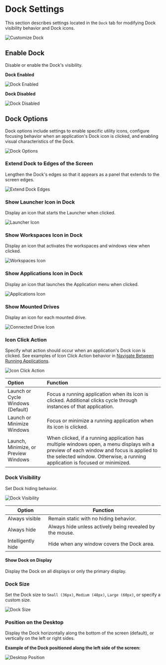 # Dock Settings

This section describes settings located in the `Dock` tab for modifying Dock visibility behavior and Dock icons.

![Customize Dock](/images/customize-desktop/customize-dock.png)

## Enable Dock

Disable or enable the Dock's visibility.

**Dock Enabled**

![Dock Enabled](/images/customize-desktop/dock-enabled.png)

**Dock Disabled**

![Dock Disabled](/images/customize-desktop/dock-disabled.png)

## Dock Options

Dock options include settings to enable specific utility icons, configure focusing behavior when an application's Dock icon is clicked, and enabling visual characteristics of the Dock.

![Dock Options](/images/customize-desktop/dock-options.png)

### Extend Dock to Edges of the Screen

Lengthen the Dock's edges so that it appears as a panel that extends to the screen edges.

![Extend Dock Edges](/images/customize-desktop/extend-dock-edges.png)

### Show Launcher Icon in Dock

Display an icon that starts the Launcher when clicked.

![Launcher Icon](/images/customize-desktop/launcher-icon.png)

### Show Workspaces Icon in Dock

Display an icon that activates the workspaces and windows view when clicked.

![Workspaces Icon](/images/customize-desktop/workspaces-icon.png)

### Show Applications Icon in Dock

Display an icon that launches the Application menu when clicked.

![Applications Icon](/images/customize-desktop/applications-icon.png)

### Show Mounted Drives

Display an icon for each mounted drive.

![Connected Drive Icon](/images/customize-desktop/connected-drive-icon.png)

### Icon Click Action

Specify what action should occur when an application's Dock icon is clicked. See examples of Icon Click Action behavior in [Navigate Between Running Applications](/navigate-pop/switching-apps.md#using-the-dock).

![Icon Click Action](/images/customize-desktop/icon-click-action.png)

| Option | Function |
|:----------|:----------|
| Launch or Cycle Windows (Default) | Focus a running application when its icon is clicked. Additional clicks cycle through instances of that application. |
| Launch or Minimize Windows | Focus or minimize a running application when its icon is clicked. |
| Launch, Minimize, or Preview Windows | When clicked, if a running application has multiple windows open, a menu displays wih a preview of each window and focus is applied to the selected window. Otherwise, a running application is focused or minimized. |

### Dock Visibility

Set Dock hiding behavior.

![Dock Visibility](/images/customize-desktop/dock-visibility.png)

| Option | Function |
|----------|----------|
| Always visible | Remain static with no hiding behavior. |
| Always hide | Always hide unless actively being revealed by the mouse. |
| Intelligently hide | Hide when any window covers the Dock area. |

#### Show Dock on Display

Display the Dock on all displays or only the primary display.

### Dock Size

Set the Dock size to `Small (36px)`, `Medium (48px)`, `Large (60px)`, or specify a custom size.

![Dock Size](/images/customize-desktop/dock-size.png)

### Position on the Desktop

Display the Dock horizontally along the bottom of the screen (default), or vertically on the left or right sides.

**Example of the Dock positioned along the left side of the screen:**

![Desktop Position](/images/customize-desktop/desktop-position.png)
